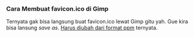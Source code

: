 ### Cara Membuat favicon.ico di Gimp

Ternyata gak bisa langsung buat favicon.ico lewat Gimp gitu yah. Gue kira bisa lansung _save as_. [Harus diubah dari format ppm](http://linuxproblem.org/art_19.html) ternyata.

<!-- METADATA: {"time": "2008-05-26 11:34:09", "title": "Cara Membuat favicon.ico di Gimp"} -->
